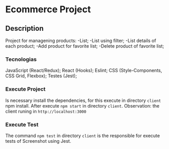 # Ecommerce Project

## Description
Project for managening products:
  -List;
  -List using filter;
  -List details of each product;
  -Add product for favorite list;
  -Delete product of favorite list;

### Tecnologias
JavaScript (React/Redux);
React (Hooks);
Eslint;
CSS (Style-Components, CSS Grid, Flexbox);
Testes (Jest);

### Execute Project
Is necessary install the dependencies, for this execute in directory `client` npm install.
After execute `npm start` in directory `client`.
Observation: the client runing in `http://localhost:3000`

### Execute Test
The command `npm test` in directory `client` is the responsible for execute
tests of Screenshot using Jest.
